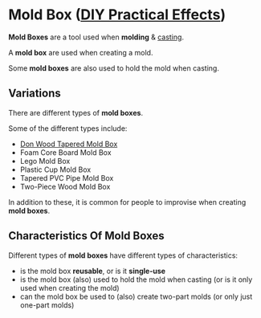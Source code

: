 # Mold Box ([DIY Practical Effects](../../README.md))

**Mold Boxes** are a tool used when **molding** & [casting](../casting/README.md).

A **mold box** are used when creating a mold.

Some **mold boxes** are also used to hold the mold when casting.

## Variations

There are different types of **mold boxes**.

Some of the different types include:

* [Don Wood Tapered Mold Box](../mold-box-don-wood-tapered/README.md)
* Foam Core Board Mold Box
* Lego Mold Box
* Plastic Cup Mold Box
* Tapered PVC Pipe Mold Box
* Two-Piece Wood Mold Box

In addition to these, it is common for people to improvise when creating **mold boxes**.

## Characteristics Of Mold Boxes

Different types of **mold boxes** have different types of characteristics:

* is the mold box **reusable**, or is it **single-use**
* is the mold box (also) used to hold the mold when casting (or is it only used when creating the mold)
* can the mold box be used to (also) create two-part molds (or only just one-part molds)
